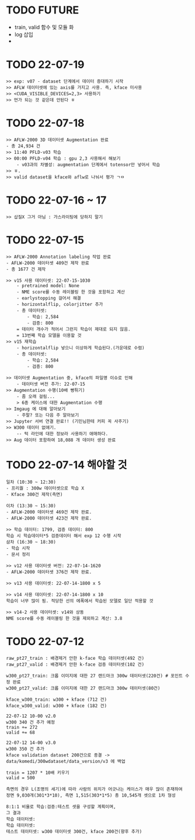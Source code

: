 # TODO FUTURE
- train, valid 함수 및 모듈 화
- log 삽입
- 



# TODO 22-07-19
    >> exp: v07 - dataset 단계에서 데이터 증대하기 시작
    >> AFLW 데이터셋에 있는 axis를 가지고 사용. 즉, kface 미사용
    >> <CUDA_VISIBLE_DEVICES=2,3> 사용하기
    >> 먼가 되는 것 같은데 안된다 ㅎ



# TODO 22-07-18
    >> AFLW-2000 3D 데이터셋 Augmentation 완료
    - 총 24,934 건
    >> 11:40 PFLD-v03 학습
    >> 00:00 PFLD-v04 학습 : gpu 2,3 사용해서 해보기
        - v03과의 차별성: augmentation 단계에서 totensor만 넣어서 학습
    >> ㅎ.
    >> valid dataset을 kface와 aflw로 나눠서 평가 ㄱㅁ

# TODO 22-07-16 ~ 17
    >> 삽질X 그거 아님 : 가스라이팅에 당하지 말기

# TODO 22-07-15

    >> AFLW-2000 Annotation labeling 작업 완료
    - AFLW-2000 데이터셋 409건 제작 완료
    - 총 1677 건 제작

    >> v15 사용 데이터셋: 22-07-15-1030
        - pretrained model: None
        - NME score를 수동 레이블링 한 것을 포함하고 계산
        - earlystopping 걸어서 해결
        - horizontalflip, colorjitter 추가
        - 총 데이터셋:
            - 학습: 2,584
            - 검증: 800
        = 데이터 개수가 적어서 그런지 학습이 제대로 되지 않음.
        = 13번째 학습 모델을 이용할 것
    >> v15 재학습
        - horizontalflip 넣으니 이상하게 학습된다.(가운데로 수렴)
        - 총 데이터셋:
            - 학습: 2,584
            - 검증: 800

    >> 데이터셋 Augmentation 중, kface의 파일명 이슈로 인해
        - 데이터셋 버전 추가: 22-07-15
    >> Augmentation 수행(10배 뻥튀기)
        - 좀 오래 걸림...
        > 6종 케이스에 대한 Augmentation 수행
    >> Imgaug 에 대해 알아보기
        - 주말? 또는 다음 주 알아보기
    >> Jupyter 서버 연결 완료!! (기민님한테 커피 꼭 사주기)
    >> W300 데이터 없애기.
        -- 턱 라인에 대한 정보라 사용하기 애매하다.
    >> Aug 데이터 포함하여 18,088 개 데이터 생성 완료


# TODO 22-07-14 해야할 것

    일차 (10:30 ~ 12:30)
    - 프리퀄 : 300w 데이터셋으로 학습 X
    - Kface 300건 제작(측면)

    이차 (13:30 ~ 15:30)
    - AFLW-2000 데이터셋 469건 제작 완료.
    - AFLW-2000 데이터셋 423건 제작 완료.

    >> 학습 데이터: 1799, 검증 데이터: 800
    학습 시 학습데이터*5 검증데이터 해서 exp 12 수행 시작
    삼차 (16:30 ~ 18:30)
    - 학습 시작
    - 문서 정리

    >> v12 사용 데이터셋 버전: 22-07-14-1620
    - AFLW-2000 데이터셋 376건 제작 완료.

    >> v13 사용 데이터셋: 22-07-14-1800 x 5

    >> v14 사용 데이터셋: 22-07-14-1800 x 10
    학습이 너무 많이 됨. 적당한 선의 에폭에서 학습된 모델로 일단 적용할 것

    >> v14-2 사용 데이터셋: v14와 상동
    NME score를 수동 레이블링 한 것을 제외하고 계산: 3.8


# TODO 22-07-12 

    raw_pt27_train : 배경제거 안한 k-face 학습 데이터셋(492 건)
    raw_pt27_valid : 배경제거 안한 k-face 검증 데이터셋(102 건)

    w300_pt27_train: 크롭 이미지에 대한 27 랜드마크 300w 데이터셋(220건) # 포인트 수정 완료
    w300_pt27_valid: 크롭 이미지에 대한 27 랜드마크 300w 데이터셋(80건)

    kface_w300_train: w300 + kface (712 건)
    kface_w300_valid: w300 + kface (182 건)

    22-07-12 10-00 v2.0
    w300 340 건 추가 예정
    train += 272
    valid += 68

    22-07-12 14-00 v3.0
    w300 350 건 추가 
    kface validation dataset 200건으로 종결 -> data/komedi/300wdataset/data_version/v3 에 백업

    train = 1207 * 10배 키우기
    valid = 500

    측면의 경우 L(조명의 세기)에 따라 사람의 위치가 어긋나는 케이스가 매우 많이 존재하여
    정면 9,030개(301*3*10), 측면 1,515(303*1*5) 총 10,545개 셋으로 1차 형성

    8:1:1 비율로 학습:검증:테스트 셋을 구성할 계획이며,
    그 결과
    학습 데이터셋: 
    학습 데이터셋: 
    테스트 데이터셋: w300 데이터셋 300건, kface 200건(향후 추가)